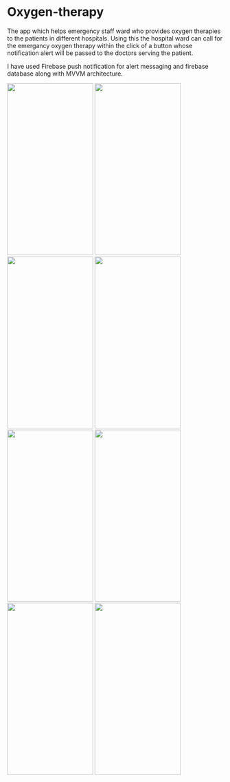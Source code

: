# Oxygen-therapy
The app which helps emergency staff ward who provides oxygen therapies to the patients in different hospitals.
Using this the hospital ward can call for the emergancy oxygen therapy within the click of a button whose notification alert will be passed to the doctors 
serving the patient.

I have used Firebase push notification for alert messaging and firebase database along with MVVM architecture.


<img src="https://user-images.githubusercontent.com/83541628/185384516-5921ea3b-82da-4d8d-bb52-612f462b793e.jpg" width="200" height="400"/>


<img src="https://user-images.githubusercontent.com/83541628/185384649-1294e9d3-23a9-4084-a2c0-136837e99dc1.jpg" width="200" height="400"/>

<img src="https://user-images.githubusercontent.com/83541628/185384944-aec4aaea-ccea-415a-91f9-0afdfcf55440.jpg" width="200" height="400"/>

<img src="https://user-images.githubusercontent.com/83541628/185385303-f180e0d2-91ea-4f97-a58c-6f53f6c1c7e9.jpg" width="200" height="400"/>

<img src="https://user-images.githubusercontent.com/83541628/185385696-86349412-e283-48eb-aa5d-6e821d2e4164.jpg" width="200" height="400"/>

<img src="https://user-images.githubusercontent.com/83541628/185385781-e6940e89-e824-4002-8ba7-d37fba23bd75.jpg" width="200" height="400"/>
          
<img src="https://user-images.githubusercontent.com/83541628/185385918-59409bd4-223f-42fd-936f-4321682e57e0.jpg" width="200" height="400"/>

<img src="https://user-images.githubusercontent.com/83541628/185386167-26e56cdd-c3e9-423c-ac64-ff266d60551b.jpg" width="200" height="400"/>


